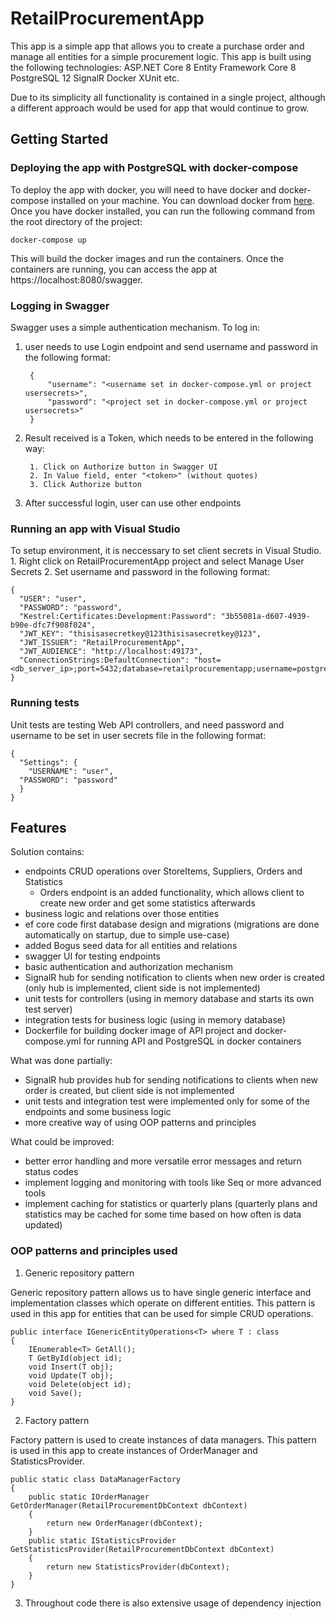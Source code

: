 # RetailProcurementApp

This app is a simple app that allows you to create a purchase order and manage all entities for a simple procurement logic. This app is built using the following technologies:
ASP.NET Core 8
Entity Framework Core 8
PostgreSQL 12
SignalR
Docker
XUnit
etc.

Due to its simplicity all functionality is contained in a single project, although a different approach would be used for app that would continue to grow.

## Getting Started

### Deploying the app with PostgreSQL with docker-compose

To deploy the app with docker, you will need to have docker and docker-compose installed on your machine. You can download docker from [here](https://www.docker.com/products/docker-desktop). Once you have docker installed, you can run the following command from the root directory of the project:

```
docker-compose up
```

This will build the docker images and run the containers. Once the containers are running, you can access the app at https://localhost:8080/swagger.


### Logging in Swagger

Swagger uses a simple authentication mechanism. To log in:
1. user needs to use Login endpoint and send username and password in the following format:

        {
            "username": "<username set in docker-compose.yml or project usersecrets>",
            "password": "<project set in docker-compose.yml or project usersecrets>"
        }

2. Result received is a Token, which needs to be entered in the following way:

        1. Click on Authorize button in Swagger UI
        2. In Value field, enter "<token>" (without quotes)
        3. Click Authorize button

3. After successful login, user can use other endpoints

### Running an app with Visual Studio

To setup environment, it is neccessary to set client secrets in Visual Studio.
    1. Right click on RetailProcurementApp project and select Manage User Secrets
    2. Set username and password in the following format:

    {
      "USER": "user",
      "PASSWORD": "password",
      "Kestrel:Certificates:Development:Password": "3b55081a-d607-4939-b90e-dfc7f908f024",
      "JWT_KEY": "thisisasecretkey@123thisisasecretkey@123",
      "JWT_ISSUER": "RetailProcurementApp",
      "JWT_AUDIENCE": "http://localhost:49173",
      "ConnectionStrings:DefaultConnection": "host=<db_server_ip>;port=5432;database=retailprocurementapp;username=postgres;password=postgres;"
    }

### Running tests

Unit tests are testing Web API controllers, and need password and username to be set in user secrets file in the following format:

    {
      "Settings": {
        "USERNAME": "user",
      "PASSWORD": "password"
      }
    }


## Features

Solution contains: 
- endpoints CRUD operations over StoreItems, Suppliers, Orders and Statistics
   - Orders endpoint is an added functionality, which allows client to create new order and get some statistics afterwards
- business logic and relations over those entities
- ef core code first database design and migrations (migrations are done automatically on startup, due to simple use-case)
- added Bogus seed data for all entities and relations
- swagger UI for testing endpoints
- basic authentication and authorization mechanism
- SignalR hub for sending notification to clients when new order is created (only hub is implemented, client side is not implemented)
- unit tests for controllers (using in memory database  and starts its own test server)
- integration tests for business logic (using in memory database)
- Dockerfile for building docker image of API project and docker-compose.yml for running API and PostgreSQL in docker containers

What was done partially:
- SignalR hub provides hub for sending notifications to clients when new order is created, but client side is not implemented
- unit tests and integration test were implemented only for some of the endpoints and some business logic
- more creative way of using OOP patterns and principles

What could be improved:
- better error handling and more versatile error messages and return status codes
- implement logging and monitoring with tools like Seq or more advanced tools
- implement caching for statistics or quarterly plans (quarterly plans and statistics may be cached for some time based on how often is data updated)

### OOP patterns and principles used

1. Generic repository pattern

Generic repository pattern allows us to have single generic interface and implementation classes which operate on different entities. This pattern is used in this app for entities that can be used for simple CRUD operations.

    public interface IGenericEntityOperations<T> where T : class
    {
        IEnumerable<T> GetAll();
        T GetById(object id);
        void Insert(T obj);
        void Update(T obj);
        void Delete(object id);
        void Save();
    }

2. Factory pattern

Factory pattern is used to create instances of data managers. This pattern is used in this app to create instances of OrderManager and StatisticsProvider.

    public static class DataManagerFactory
    {
        public static IOrderManager GetOrderManager(RetailProcurementDbContext dbContext)
        {
            return new OrderManager(dbContext);
        }
        public static IStatisticsProvider GetStatisticsProvider(RetailProcurementDbContext dbContext)
        {
            return new StatisticsProvider(dbContext);
        }
    }

3. Throughout code there is also extensive usage of dependency injection
